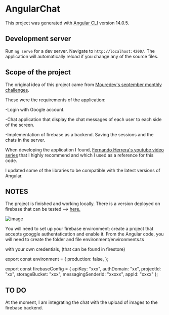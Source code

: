 # AngularChat

This project was generated with [Angular CLI](https://github.com/angular/angular-cli) version 14.0.5.

## Development server

Run `ng serve` for a dev server. Navigate to `http://localhost:4200/`. The application will automatically reload if you change any of the source files.

## Scope of the project

The original idea of this project came from [Mouredev's september monthly challenges](https://go.rviewer.io/dev-firebase-chat-es/?utm_source=mouredev&utm_medium=github_repo&utm_campaign=firebase_chat_mouredev).

These were the requirements of the application:

-Login with Google account.

-Chat application that display the chat messages of each user to each side of the screen.

-Implementation of firebase as a backend. Saving the sessions and the chats in the server. 

When developing the application I found, [Fernando Herrera's youtube video series](https://www.youtube.com/watch?v=gOQO-mHEV04&list=PLCKuOXG0bPi2rr1Acdtjy5l7Pa_SlSy8I&index=1&ab_channel=FernandoHerrera) that I highly recommend and which I used as a reference for this code.

I updated some of the libraries to be compatible with the latest versions of Angular.

## NOTES

The project is finished and working locally.
There is a version deployed on firebase that can be tested --> [here.](https://angular-chat-2fed4.web.app/)

![image](https://user-images.githubusercontent.com/8970177/186748374-938370db-d5ff-404b-885c-4c7e355d4534.png)

You will need to set up your firebase environment: create a project that accepts googgle authentatication and enable it.
From the Angular code, you will need to create the folder and file environment/environments.ts

with your own credentials, (that can be found in firestore)

export const environment = {
  production: false,
};

export const firebaseConfig = {
  apiKey: "xxx",
  authDomain: "xx",
  projectId: "xx",
  storageBucket: "xxx",
  messagingSenderId: "xxxxx",
  appId: "xxxx"
};

## TO DO
At the moment, I am integrating the chat with the upload of images to the firebase backend.

